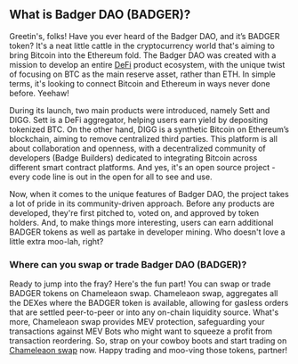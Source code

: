 <h2>What is Badger DAO (BADGER)?</h2>

<p>Greetin's, folks! Have you ever heard of the Badger DAO, and it’s BADGER token? It's a neat little cattle in the cryptocurrency world that's aiming to bring Bitcoin into the Ethereum fold. The Badger DAO was created with a mission to develop an entire <a href="https://en.wikipedia.org/wiki/Decentralized_finance" rel="nofollow noreferrer noopener" target="_blank">DeFi</a> product ecosystem, with the unique twist of focusing on BTC as the main reserve asset, rather than ETH. In simple terms, it's looking to connect Bitcoin and Ethereum in ways never done before. Yeehaw!</p>

<p>During its launch, two main products were introduced, namely Sett and DIGG. Sett is a DeFi aggregator, helping users earn yield by depositing tokenized BTC. On the other hand, DIGG is a synthetic Bitcoin on Ethereum’s blockchain, aiming to remove centralized third parties. This platform is all about collaboration and openness, with a decentralized community of developers (Badge Builders) dedicated to integrating Bitcoin across different smart contract platforms. And yes, it's an open source project - every code line is out in the open for all to see and use.</p>

<p>Now, when it comes to the unique features of Badger DAO, the project takes a lot of pride in its community-driven approach. Before any products are developed, they're first pitched to, voted on, and approved by token holders. And, to make things more interesting, users can earn additional BADGER tokens as well as partake in developer mining. Who doesn't love a little extra moo-lah, right?</p>

<h3>Where can you swap or trade Badger DAO (BADGER)?</h3>

<p>Ready to jump into the fray? Here's the fun part! You can swap or trade BADGER tokens on Chameleaon swap. Chameleaon swap, aggregates all the DEXes where the BADGER token is available, allowing for gasless orders that are settled peer-to-peer or into any on-chain liquidity source. What's more, Chameleaon swap provides MEV protection, safeguarding your transactions against MEV Bots  who might want to squeeze a profit from transaction reordering. So, strap on your cowboy boots and start trading on <a href="https://chameleon.exchange/" rel="noopener" target="_blank">Chameleaon swap</a> now. Happy trading and moo-ving those tokens, partner!</p>

